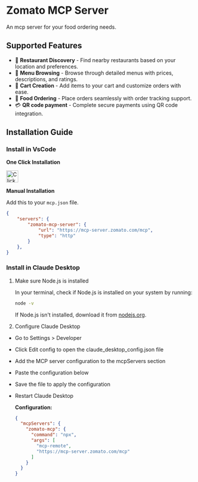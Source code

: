 # Zomato MCP Server

An mcp server for your food ordering needs.

## Supported Features

- 🔎 **Restaurant Discovery** - Find nearby restaurants based on your location and preferences.
- 📒 **Menu Browsing** - Browse through detailed menus with prices, descriptions, and ratings.
- 🛒 **Cart Creation** - Add items to your cart and customize orders with ease.
- 🥗 **Food Ordering** - Place orders seamlessly with order tracking support.
- 💳 **QR code payment** - Complete secure payments using QR code integration.

## Installation Guide

### Install in VsCode

<b>One Click Installation</b>

[<img src="https://code.visualstudio.com/assets/images/code-stable.png" alt="Click to install" height="32" />](https://insiders.vscode.dev/redirect?url=vscode:mcp/install?%7B%22type%22%3A%22http%22%2C%22name%22%3A%22zomato-mcp%22%2C%22version%22%3A%220.0.1%22%2C%22description%22%3A%22MCP%20server%20to%20interact%20with%20Zomato%20services%22%2C%22url%22%3A%22https%3A%2F%2Fmcp-server.zomato.com%2Fmcp%22%2C%22author%22%3A%22Zomato%22%2C%22tags%22%3A%5B%22zomato-mcp%22%2C%22mcp%22%2C%22server%22%5D%2C%22categories%22%3A%5B%22mcp%22%5D%7D)

<b>Manual Installation</b>

Add this to your `mcp.json` file.

```json
{
	"servers": {
		"zomato-mcp-server": {
			"url": "https://mcp-server.zomato.com/mcp",
			"type": "http"
		}
	},
}
```

### Install in Claude Desktop

1. Make sure Node.js is installed

    In your terminal, check if Node.js is installed on your system by running:

    ```bash
    node -v
    ```

    If Node.js isn't installed, download it from [nodejs.org](https://nodejs.org/en).

2. Configure Claude Desktop

- Go to Settings > Developer
- Click Edit config to open the claude_desktop_config.json file
- Add the MCP server configuration to the mcpServers section
- Paste the configuration below
- Save the file to apply the configuration
- Restart Claude Desktop

  <b>Configuration:</b>
  ```json
  {
    "mcpServers": {
      "zomato-mcp": {
        "command": "npx",
        "args": [
          "mcp-remote",
          "https://mcp-server.zomato.com/mcp"
        ]
      }
    }
  }
  ```
